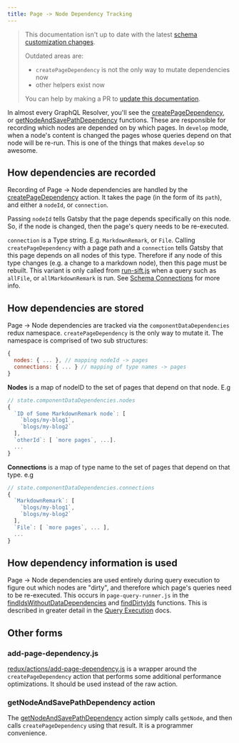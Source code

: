 ```yaml
---
title: Page -> Node Dependency Tracking
---
```


> This documentation isn't up to date with the latest [schema customization changes](/docs/schema-customization).
>
> Outdated areas are:
>
> - `createPageDependency` is not the only way to mutate dependencies now
> - other helpers exist now
>
> You can help by making a PR to [update this documentation](https://github.com/gatsbyjs/gatsby/issues/14228).

In almost every GraphQL Resolver, you'll see the [createPageDependency](https://github.com/gatsbyjs/gatsby/blob/master/packages/gatsby/src/redux/actions.js#L788), or [getNodeAndSavePathDependency](https://github.com/gatsbyjs/gatsby/blob/master/packages/gatsby/src/redux/index.js#L198) functions. These are responsible for recording which nodes are depended on by which pages. In `develop` mode, when a node's content is changed the pages whose queries depend on that node will be re-run. This is one of the things that makes `develop` so awesome.

## How dependencies are recorded

Recording of Page -> Node dependencies are handled by the [createPageDependency](https://github.com/gatsbyjs/gatsby/blob/master/packages/gatsby/src/redux/actions.js#L788) action. It takes the page (in the form of its `path`), and either a `nodeId`, or `connection`.

Passing `nodeId` tells Gatsby that the page depends specifically on this node. So, if the node is changed, then the page's query needs to be re-executed.

`connection` is a Type string. E.g. `MarkdownRemark`, or `File`. Calling `createPageDependency` with a page path and a `connection` tells Gatsby that this page depends on all nodes of this type. Therefore if any node of this type changes (e.g. a change to a markdown node), then this page must be rebuilt. This variant is only called from [run-sift.js](https://github.com/gatsbyjs/gatsby/blob/master/packages/gatsby/src/schema/run-sift.js#L264) when a query such as `allFile`, or `allMarkdownRemark` is run. See [Schema Connections](/docs/schema-connections) for more info.

## How dependencies are stored

Page -> Node dependencies are tracked via the `componentDataDependencies` redux namespace. `createPageDependency` is the only way to mutate it. The namespace is comprised of two sub structures:

```javascript
{
  nodes: { ... }, // mapping nodeId -> pages
  connections: { ... } // mapping of type names -> pages
}
```

**Nodes** is a map of nodeID to the set of pages that depend on that node. E.g

```javascript
// state.componentDataDependencies.nodes
{
  `ID of Some MarkdownRemark node`: [
    `blogs/my-blog1`,
    `blogs/my-blog2`
  ],
  `otherId`: [ `more pages`, ...].
  ...
}
```

**Connections** is a map of type name to the set of pages that depend on that type. e.g

```javascript
// state.componentDataDependencies.connections
{
  `MarkdownRemark`: [
    `blogs/my-blog1`,
    `blogs/my-blog2`
  ],
  `File`: [ `more pages`, ... ],
  ...
}
```

## How dependency information is used

Page -> Node dependencies are used entirely during query execution to figure out which nodes are "dirty", and therefore which page's queries need to be re-executed. This occurs in `page-query-runner.js` in the [findIdsWithoutDataDependencies](https://github.com/gatsbyjs/gatsby/blob/master/packages/gatsby/src/internal-plugins/query-runner/page-query-runner.js#L89) and [findDirtyIds](https://github.com/gatsbyjs/gatsby/blob/master/packages/gatsby/src/internal-plugins/query-runner/page-query-runner.js#L171) functions. This is described in greater detail in the [Query Execution](/docs/query-execution) docs.

## Other forms

### add-page-dependency.js

[redux/actions/add-page-dependency.js](https://github.com/gatsbyjs/gatsby/blob/master/packages/gatsby/src/redux/actions/add-page-dependency.js) is a wrapper around the `createPageDependency` action that performs some additional performance optimizations. It should be used instead of the raw action.

### getNodeAndSavePathDependency action

The [getNodeAndSavePathDependency](https://github.com/gatsbyjs/gatsby/blob/master/packages/gatsby/src/redux/index.js#L198) action simply calls `getNode`, and then calls `createPageDependency` using that result. It is a programmer convenience.
